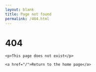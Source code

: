 ```yaml
---
layout: blank
title: Page not found
permalink: /404.html
---
```


<div class="text-center page-404">
    <h1>404</h1>

    <p>This page does not exist</p>

    <a href="/">Return to the home page</a>
</div>
